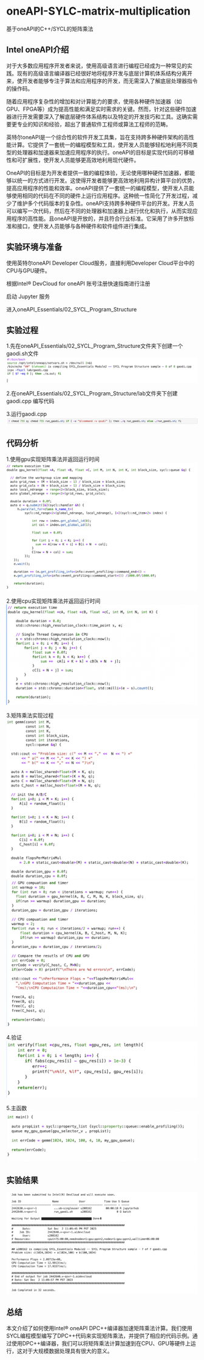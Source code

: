 # oneAPI-SYLC-matrix-multiplication
基于oneAPI的C++/SYCL的矩阵乘法
## Intel oneAPI介绍
  对于大多数应用程序开发者来说，使用高级语言进行编程已经成为一种常见的实践。现有的高级语言编译器已经很好地将程序开发与底层计算机体系结构分离开来，使开发者能够专注于算法和应用程序的开发，而无需深入了解底层处理器指令的操作码。

  随着应用程序复杂性的增加和对计算能力的要求，使用各种硬件加速器（如GPU、FPGA等）成为提高性能和满足实时需求的关键。然而，针对这些硬件加速器进行开发需要深入了解底层硬件体系结构以及特定的开发技巧和工具。这确实需要更专业的知识和经验，超出了普通软件工程师或算法工程师的范畴。

  英特尔oneAPI是一个综合性的软件开发工具集，旨在支持跨多种硬件架构的高性能计算。它提供了一套统一的编程模型和工具，使开发人员能够轻松地利用不同类型的处理器和加速器来加速应用程序的执行。oneAPI的目标是实现代码的可移植性和可扩展性，使开发人员能够更高效地利用现代硬件。

  OneAPI的目标是为开发者提供一致的编程体验，无论使用哪种硬件加速器，都能够以统一的方式进行开发。这使得开发者能够更高效地利用异构计算平台的优势，提高应用程序的性能和效率。oneAPI提供了一套统一的编程模型，使开发人员能够使用相同的代码在不同的硬件上运行应用程序。这种统一性简化了开发过程，减少了维护多个代码版本的复杂性。oneAPI支持跨多种硬件平台的开发。开发人员可以编写一次代码，然后在不同的处理器和加速器上进行优化和执行，从而实现应用程序的高性能。且oneAPI是开放的，并且符合行业标准。它采用了许多开放标准和接口，使开发人员能够与各种硬件和软件组件进行集成。

## 实验环境与准备
  使用英特尔oneAPI Developer Cloud服务，直接利用Developer Cloud平台中的CPU与GPU硬件。<br>
  
  根据Intel® DevCloud for oneAPI 账号注册快速指南进行注册<br>
  
  启动 Jupyter 服务<br>
  
  进入oneAPI_Essentials/02_SYCL_Program_Structure<br>

  
## 实验过程
1.先在oneAPI_Essentials/02_SYCL_Program_Structure文件夹下创建一个gaodi.sh文件<br>
![image](https://github.com/gaudi43/oneAPI-SYLC-matrix-multiplication/blob/main/images/sh.png)

2.在oneAPI_Essentials/02_SYCL_Program_Structure/lab文件夹下创建gaodi.cpp 编写代码<br>

3.运行gaodi.cpp<br>
![image](https://github.com/gaudi43/oneAPI-SYLC-matrix-multiplication/blob/main/images/run.png)

## 代码分析
1.使用gpu实现矩阵乘法并返回运行时间
![image](https://github.com/gaudi43/oneAPI-SYLC-matrix-multiplication/blob/main/images/gpu_kernel.png)

2.使用cpu实现矩阵乘法并返回运行时间
![image](https://github.com/gaudi43/oneAPI-SYLC-matrix-multiplication/blob/main/images/cpu_kernel.png)

3.矩阵乘法实现过程
![image](https://github.com/gaudi43/oneAPI-SYLC-matrix-multiplication/blob/main/images/matrix-multiplication1.png)
![image](https://github.com/gaudi43/oneAPI-SYLC-matrix-multiplication/blob/main/images/matrix-multiplication2.png)

4.验证
![image](https://github.com/gaudi43/oneAPI-SYLC-matrix-multiplication/blob/main/images/verify.png)

5.主函数
![image](https://github.com/gaudi43/oneAPI-SYLC-matrix-multiplication/blob/main/images/main.png)

## 实验结果
![image](https://github.com/gaudi43/oneAPI-SYLC-matrix-multiplication/blob/main/images/result.png)

## 总结
本文介绍了如何使用Intel® oneAPI DPC++编译器加速矩阵乘法计算。我们使用SYCL编程模型编写了DPC++代码来实现矩阵乘法，并提供了相应的代码示例。通过使用DPC++编译器，我们可以将矩阵乘法计算加速到在CPU、GPU等硬件上运行，这对于大规模数据处理具有很大的意义。



